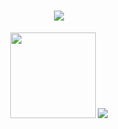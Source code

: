 <h1 align="center"><img src="https://readme-typing-svg.herokuapp.com?lines=%E4%BB%8A%E6%97%A5%E4%BA%8B%EF%BC%8C%E4%BB%8A%E6%97%A5%E6%AF%95;Forever+be+humble&center=true&size=27"></h1>
<div align="center"> <img height="137px"  src="https://github-readme-stats.vercel.app/api?username=linmuhan&show_icons=true&theme=radical"/>
<img src="https://github-readme-stats.vercel.app/api/top-langs/?username=linmuhan&layout=compact&langs_count=6&show_icons=true&theme=radical" /> 
</div>

